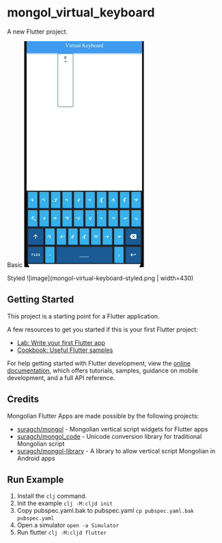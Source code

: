 # mongol_virtual_keyboard

A new Flutter project.

Basic 
![image](mongol-virtual-keyboard.gif)

Styled
![image](mongol-virtual-keyboard-styled.png | width=430)

## Getting Started

This project is a starting point for a Flutter application.

A few resources to get you started if this is your first Flutter project:

- [Lab: Write your first Flutter app](https://docs.flutter.dev/get-started/codelab)
- [Cookbook: Useful Flutter samples](https://docs.flutter.dev/cookbook)

For help getting started with Flutter development, view the
[online documentation](https://docs.flutter.dev/), which offers tutorials,
samples, guidance on mobile development, and a full API reference.

## Credits
Mongolian Flutter Apps are made possible by the following projects:

- [suragch/mongol](https://github.com/suragch/mongol) - Mongolian vertical script widgets for Flutter apps 
- [suragch/mongol_code](https://github.com/suragch/mongol_code) - Unicode conversion library for traditional Mongolian script 
- [suragch/mongol-library](https://github.com/suragch/mongol-library) - A library to allow vertical script Mongolian in Android apps

## Run Example
1. Install the `clj` command.
2. Init the example `clj -M:cljd init`
3. Copy pubspec.yaml.bak to pubspec.yaml `cp pubspec.yaml.bak pubspec.yaml`
4. Open a simulator `open -a Simulator`
5. Run flutter `clj -M:cljd flutter`
